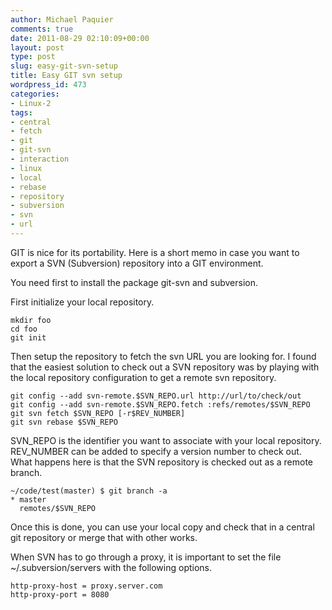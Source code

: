 ```yaml
---
author: Michael Paquier
comments: true
date: 2011-08-29 02:10:09+00:00
layout: post
type: post
slug: easy-git-svn-setup
title: Easy GIT svn setup
wordpress_id: 473
categories:
- Linux-2
tags:
- central
- fetch
- git
- git-svn
- interaction
- linux
- local
- rebase
- repository
- subversion
- svn
- url
---
```


GIT is nice for its portability.
Here is a short memo in case you want to export a SVN (Subversion) repository into a GIT environment.

You need first to install the package git-svn and subversion.

First initialize your local repository.

    mkdir foo
    cd foo
    git init

Then setup the repository to fetch the svn URL you are looking for. I found that the easiest solution to check out a SVN repository was by playing with the local repository configuration to get a remote svn repository.

    git config --add svn-remote.$SVN_REPO.url http://url/to/check/out
    git config --add svn-remote.$SVN_REPO.fetch :refs/remotes/$SVN_REPO
    git svn fetch $SVN_REPO [-r$REV_NUMBER]
    git svn rebase $SVN_REPO

SVN_REPO is the identifier you want to associate with your local repository.
REV_NUMBER can be added to specify a version number to check out.
What happens here is that the SVN repository is checked out as a remote branch.

    ~/code/test(master) $ git branch -a
    * master
      remotes/$SVN_REPO

Once this is done, you can use your local copy and check that in a central git repository or merge that with other works.

When SVN has to go through a proxy, it is important to set the file ~/.subversion/servers with the following options.

    http-proxy-host = proxy.server.com
    http-proxy-port = 8080
